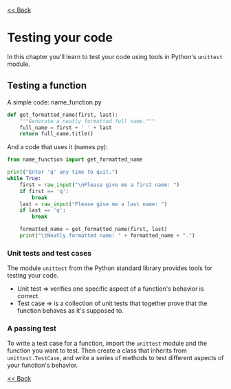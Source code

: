 [<< Back](README.md)

# Testing your code

In this chapter you'll learn to test your code using tools in Python's `unittest` module.

## Testing a function

A simple code: name_function.py
```python
def get_formatted_name(first, last):
    """Generate a neatly formatted full name."""
    full_name = first + ' ' + last
    return full_name.title()
```

And a code that uses it (names.py):
```python
from name_function import get_formatted_name

print("Enter 'q' any time to quit.")
while True:
    first = raw_input("\nPlease give me a first name: ")
    if first == 'q':
        break
    last = raw_input("Please give me a last name: ")
    if last == 'q':
        break

    formatted_name = get_formatted_name(first, last)
    print("\tNeatly formatted name: " + formatted_name + ".")
```

### Unit tests and test cases

The module `unittest` from the Python standard library provides tools for testing your code.

* Unit test => verifies one specific aspect of a function's behavior is correct.
* Test case => is a collection of unit tests that together prove that the function behaves as it's supposed to.

### A passing test

To write a test case for a function, import the `unittest` module and the function you want to test.
Then create a class that inherits from `unittest.TestCase`, and write a series of methods to test different aspects of your function's behavior.

[<< Back](README.md)
